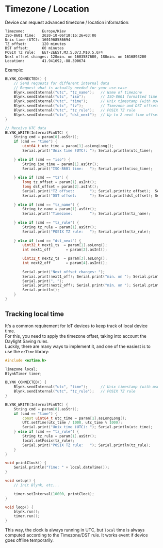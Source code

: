 # Timezone / Location

Device can request advanced timezone / location information:

```text
Timezone:        Europe/Kiev
ISO-8601 time:   2020-10-06T10:16:26+03:00
Unix time (UTC): 1601968586694
TZ offset:       120 minutes
DST offset:      60 minutes
POSIX TZ rule:   EET-2EEST,M3.5.0/3,M10.5.0/4
Next offset changes: 120min. on 1603587600, 180min. on 1616893200
Location:        41.941692,-88.390674
```

Example:

```cpp
BLYNK_CONNECTED() {
    // Send requests for different internal data
    // Request what is actually needed for your use-case
    Blynk.sendInternal("utc", "tz_name");   // Name of timezone
    Blynk.sendInternal("utc", "iso");       // ISO-8601 formatted time
    Blynk.sendInternal("utc", "time");      // Unix timestamp (with msecs)
    Blynk.sendInternal("utc", "tz");        // Timezone and DST offsets
    Blynk.sendInternal("utc", "tz_rule");   // POSIX TZ rule
    Blynk.sendInternal("utc", "dst_next");  // Up to 2 next time offset changes (due to DST)
}

// Receive UTC data
BLYNK_WRITE(InternalPinUTC) {
    String cmd = param[0].asStr();
    if (cmd == "time") {
        uint64_t utc_time = param[1].asLongLong();
        Serial.print("Unix time (UTC): "); Serial.println(utc_time);
        
    } else if (cmd == "iso") {
        String iso_time = param[1].asStr();
        Serial.print("ISO-8601 time:   "); Serial.println(iso_time);
        
    } else if (cmd == "tz") {
        long tz_offset = param[1].asInt();
        long dst_offset = param[2].asInt();
        Serial.print("TZ offset:       "); Serial.print(tz_offset);  Serial.println(" minutes");
        Serial.print("DST offset:      "); Serial.print(dst_offset); Serial.println(" minutes");
    
    } else if (cmd == "tz_name") {
        String tz_name = param[1].asStr();
        Serial.print("Timezone:        "); Serial.println(tz_name);
    
    } else if (cmd == "tz_rule") {
        String tz_rule = param[1].asStr(); 
        Serial.print("POSIX TZ rule:   "); Serial.println(tz_rule);
   
    } else if (cmd == "dst_next") {
        uint32_t next1_ts  = param[1].asLong();
        int next1_off       = param[2].asInt();

        uint32_t next2_ts  = param[3].asLong();
        int next2_off       = param[4].asInt();
        
        Serial.print("Next offset changes: ");
        Serial.print(next1_off); Serial.print("min. on "); Serial.print(next1_ts);
        Serial.print(", ");
        Serial.print(next2_off); Serial.print("min. on "); Serial.print(next2_ts);
        Serial.println();
    }
}
```

## Tracking local time

It's a common requirement for IoT devices to keep track of local device time.  
For this, you need to apply the timezone offset, taking into account the Daylight Saving rules.  
Luckily, there are many ways to implement it, and one of the easiest is to use the `ezTime` library:

```cpp
#include <ezTime.h>

Timezone local;
BlynkTimer timer;

BLYNK_CONNECTED() {
    Blynk.sendInternal("utc", "time");      // Unix timestamp (with msecs)
    Blynk.sendInternal("utc", "tz_rule");   // POSIX TZ rule
}

BLYNK_WRITE(InternalPinUTC) {
    String cmd = param[0].asStr();
    if (cmd == "time") {
        const uint64_t utc_time = param[1].asLongLong();
        UTC.setTime(utc_time / 1000, utc_time % 1000);
        Serial.print("Unix time (UTC): "); Serial.println(utc_time);
    } else if (cmd == "tz_rule") {
        String tz_rule = param[1].asStr();
        local.setPosix(tz_rule);
        Serial.print("POSIX TZ rule:   "); Serial.println(tz_rule);
    }
}

void printClock() {
    Serial.println("Time: " + local.dateTime());
}

void setup() {
    // Init Blynk, etc...

    timer.setInterval(10000, printClock);
}

void loop() {
    blynk.run();
    timer.run();
}
```

This way, the clock is always running in UTC, but `local` time is always computed according to the Timezone/DST rule.
It works event if device goes offline temporarily.
